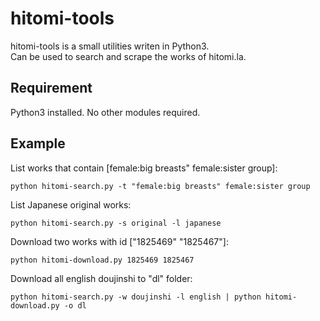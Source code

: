 # hitomi-tools
hitomi-tools is a small utilities writen in Python3.  
Can be used to search and scrape the works of hitomi.la.

## Requirement
Python3 installed.
No other modules required.

## Example
List works that contain [female:big breasts" female:sister group]:
```
python hitomi-search.py -t "female:big breasts" female:sister group
```
List Japanese original works:
```
python hitomi-search.py -s original -l japanese
```
Download two works with id ["1825469" "1825467"]:
```
python hitomi-download.py 1825469 1825467
```
Download all english doujinshi to "dl" folder:
```
python hitomi-search.py -w doujinshi -l english | python hitomi-download.py -o dl
```
